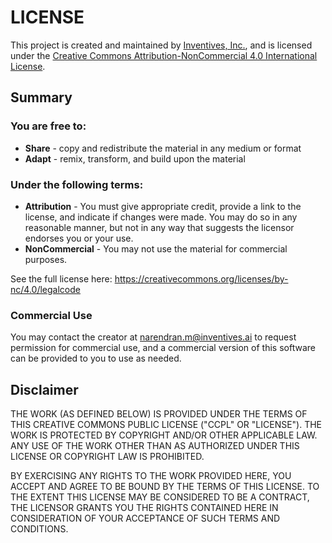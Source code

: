 # LICENSE

This project is created and maintained by [Inventives, Inc.](https://inventives.ai), and is licensed under the [Creative Commons Attribution-NonCommercial 4.0 International License](https://creativecommons.org/licenses/by-nc/4.0/legalcode).

## Summary

### You are free to:

- **Share** - copy and redistribute the material in any medium or format
- **Adapt** - remix, transform, and build upon the material

### Under the following terms:

- **Attribution** - You must give appropriate credit, provide a link to the license, and indicate if changes were made. You may do so in any reasonable manner, but not in any way that suggests the licensor endorses you or your use.
- **NonCommercial** - You may not use the material for commercial purposes.

See the full license here: https://creativecommons.org/licenses/by-nc/4.0/legalcode

### Commercial Use

You may contact the creator at [narendran.m@inventives.ai](mailto:narendran.m@inventives.ai) to request permission for commercial use, and a commercial version of this software can be provided to you to use as needed.

## Disclaimer

THE WORK (AS DEFINED BELOW) IS PROVIDED UNDER THE TERMS OF THIS CREATIVE COMMONS PUBLIC LICENSE ("CCPL" OR "LICENSE"). THE WORK IS PROTECTED BY COPYRIGHT AND/OR OTHER APPLICABLE LAW. ANY USE OF THE WORK OTHER THAN AS AUTHORIZED UNDER THIS LICENSE OR COPYRIGHT LAW IS PROHIBITED.

BY EXERCISING ANY RIGHTS TO THE WORK PROVIDED HERE, YOU ACCEPT AND AGREE TO BE BOUND BY THE TERMS OF THIS LICENSE. TO THE EXTENT THIS LICENSE MAY BE CONSIDERED TO BE A CONTRACT, THE LICENSOR GRANTS YOU THE RIGHTS CONTAINED HERE IN CONSIDERATION OF YOUR ACCEPTANCE OF SUCH TERMS AND CONDITIONS.